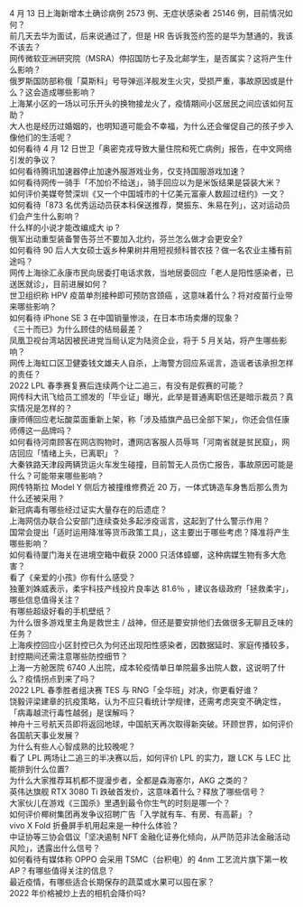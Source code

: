 4 月 13 日上海新增本土确诊病例 2573 例、无症状感染者 25146 例，目前情况如何？  
前几天去华为面试，后来说通过了，但是 HR 告诉我签约签的是华为慧通的，我该不该去？  
网传微软亚洲研究院（MSRA）停招国防七子及北邮学生，是否属实？这将产生什么影响？  
俄罗斯国防部称俄「莫斯科」号导弹巡洋舰发生火灾，受损严重，事故原因或是什么？这会造成哪些影响？  
上海某小区的一场以可乐开头的换物接龙火了，疫情期间小区居民之间应该如何互助？  
大人也是经历过婚姻的，也明知道可能会不幸福，为什么还会催促自己的孩子步入像他们的生活呢？  
如何看待 4 月 12 日世卫「奥密克戎导致大量住院和死亡病例」报告，在中文网络引发的争议？  
如何看待腾讯加速器停止加速外服游戏业务，仅支持国服游戏加速？  
如何看待网传一骑手「不加价不给送」，骑手回应以为是米饭结果是袋装大米？  
如何评价美媒夸赞深圳《又一个中国城市的十亿美元富豪人数超过纽约》一文？  
如何看待「873 名优秀运动员获本科保送推荐，樊振东、朱易在列」，这对运动员们会产生什么影响？  
什么样的小说才能改编成大 ip？  
俄军出动重型装备警告芬兰不要加入北约，芬兰怎么做才会更安全?  
如何看待 90 后人大女硕士返乡种果树并用短视频科普农技？做一名农业主播有前途吗？  
网传上海徐汇永康市民向居委打电话求救，当地居委回应「老人是阳性感染者，已送医就诊」，目前进展如何？  
世卫组织称 HPV 疫苗单剂接种即可预防宫颈癌 ，这意味着什么？将对疫苗行业带来哪些影响？  
如何看待 iPhone SE 3 在中国销量惨淡，在日本市场卖爆的现象？  
《三十而已》为什么顾佳的结局最差？  
凤凰卫视台湾站因被民进党当局认定为陆资企业，将于 5 月关站，将产生哪些影响？  
网传上海虹口区卫健委钱文雄夫人自杀，上海警方回应系谣言，造谣者该承担怎样的责任？  
2022 LPL 春季赛复赛后连续两个让二追三，有没有是假赛的可能？  
网传科大讯飞给员工颁发的「毕业证」曝光，此举是普通离职信还是暗示裁员？真实情况是怎样的？  
康师傅回应老坛酸菜面重新上架，称「涉及插旗产品已全部下架」，你还会信任康师傅这一品牌吗？  
如何看待河南顾客在网店购物时，遭网店客服人员辱骂「河南省就是贫民窟」，网店回应「情绪上头，已离职」？  
大秦铁路天津段两辆货运火车发生碰撞，目前暂无人员伤亡报告，事故原因可能是什么？可能带来哪些影响？  
网传特斯拉 Model Y 侧后方被撞维修费近 20 万，一体式铸造车身售后那么贵为什么还被采用？  
新冠病毒有哪些经过证实大量存在的后遗症？  
上海网信办联合公安部门连续查处多起涉疫谣言，这起到了什么警示作用？  
国常会提出「适时运用降准等货币政策工具」，这主要出于哪些考虑？降准将产生哪些影响？  
如何看待厦门海关在进境空箱中截获 2000 只活体蟑螂，这种病媒生物有多大危害？  
看了《亲爱的小孩》你有什么感受？  
独董刘姝威表示，柔宇科技产线投片良率达 81.6％ ，建议各级政府「拯救柔宇」，哪些信息值得关注？  
有哪些超级好看的手机壁纸？  
为什么很多游戏里主角是救世主 / 战神，但还是要安排他们去做很多无聊且乏味的任务？  
上海疾控回应小区封控已久为何还出现阳性感染者，因数据延时、家庭传播较多，封控期间还需注意哪些防控细节？  
上海一方舱医院 6740 人出院，成本轮疫情单日单院最多出院人数，这说明了什么？疫情拐点到来了吗？  
2022 LPL 春季胜者组决赛 TES 与 RNG「全华班」对决，你更看好谁？  
饶毅评梁建章的抗疫策略，认为不应只看统计学规律，还需考虑突变不确定性，「病毒越流行毒性越弱」是误解吗？  
神舟十三号航天员即将返回地球，中国航天再次取得新突破。环顾世界，如何评价各国航天事业发展？  
为什么有些人心智成熟的比较晚呢？  
看了 LPL 两场让二追三的半决赛以后，如何评价 LPL 的实力，跟 LCK 与 LEC 比能排到什么位置?  
为什么大家推荐耳机都不提漫步者，全都是森海塞尔，AKG 之类的？  
英伟达旗舰 RTX 3080 Ti 跌破首发价，这意味着什么？释放了哪些信号？  
大家伙儿在游戏《三国杀》里遇到最令你生气的时刻是哪一个？  
如何评价椰树集团再发争议招聘广告「入学就有车、有房、有高薪」？  
vivo X Fold 折叠屏手机用起来是一种什么体验？  
中证协等三协会倡议「坚决遏制 NFT 金融化证券化倾向，从严防范非法金融活动风险」，透露出什么信号？  
如何看待有媒体称 OPPO 会采用 TSMC（台积电）的 4nm 工艺流片旗下第一枚 AP？有哪些值得关注的信息？  
最近疫情，有哪些适合长期保存的蔬菜或水果可以囤在家？  
2022 年价格被炒上去的相机会降价吗?  
